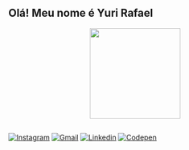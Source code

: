 ## Olá! Meu nome é Yuri Rafael

<div style="display: grid;place-items: center;">
  <img height="180em" src="https://github-readme-stats.vercel.app/api/top-langs/?username=YuriRafael2&layout=compact&langs_count=8&theme=radical"/>
</div>

##

<div>
  <a href="https://www.instagram.com/gabcodes" target="_blank"><img src="https://img.shields.io/badge/-Instagram-E4405F?style=flat&logo=instagram&logoColor=white" alt="Instagram" /></a>
  <a href="mailto: yurirafaeldeoliveira2@hotmail.com"><img src="https://img.shields.io/badge/Gmail-red?style=flat&logo=Gmail&logoColor=white" alt="Gmail" /></a>
  <a href="https://www.linkedin.com/in/yuri-rafael-285629196/" target="_blank"><img src="https://img.shields.io/badge/LinkedIn-blue?style=flat&logo=linkedin&labelColor=blue" alt="Linkedin" /></a>
  <a href="https://codepen.io/YuriRafael2" target="_blank"><img src="https://img.shields.io/badge/-Codepen-black?style=flat&logo=Codepen&logoColor=white" alt="Codepen" /></a>
</div>
